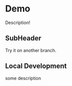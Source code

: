 # Demo

Description!

## SubHeader

Try it on another branch.
## Local Development

some description
